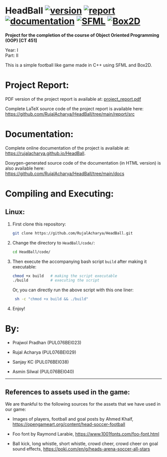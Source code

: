 # HeadBall  [![version](https://img.shields.io/badge/version-v1.0-brightgreen)](https://github.com/RujalAcharya/HeadBall)  [![report](https://img.shields.io/badge/report-pdf-blue)](https://raw.githubusercontent.com/RujalAcharya/HeadBall/main/project_report.pdf)  [![documentation](https://img.shields.io/badge/documentation-html-blue)](https://rujalacharya.github.io/HeadBall)  [![SFML](https://img.shields.io/badge/SFML-2.5.1-83c135)](https://github.com/SFML/SFML)  [![Box2D](https://img.shields.io/badge/Box2D-2.4.1-64c2c7)](https://github.com/erincatto/box2d)
<!--[![platforms](https://img.shields.io/badge/platforms-linux64-9cf)](https://github.com/RujalAcharya/HeadBall#linux)-->

**Project for the completion of the course of Object Oriented Programming (OOP) [CT 451]**

Year: I <br>
Part: II

This is a simple football like game made in C++ using SFML and Box2D.


# Project Report:
PDF version of the project report is available at:
[project_report.pdf](https://raw.githubusercontent.com/RujalAcharya/HeadBall/main/project_report.pdf)

Complete LaTeX source code of the project report is available here: <br>
https://github.com/RujalAcharya/HeadBall/tree/main/report/src


# Documentation:
Complete online documentation of the project is available at: <br>
https://rujalacharya.github.io/HeadBall.

Doxygen-generated source code of the documentation (in HTML version) is also available here: <br>
https://github.com/RujalAcharya/HeadBall/tree/main/docs


# Compiling and Executing:
## Linux:
1. First clone this repository:
   
   ```bash
   git clone https://github.com/RujalAcharya/HeadBall.git
   ```

2. Change the directory to `HeadBall/code/`:
   
   ```bash
   cd HeadBall/code/
   ```

3. Then execute the accompanying bash script `build` after making it executable:
   
   ```bash
   chmod +x build   # making the script executable
   ./build          # executing the script
   ```
   Or, you can directly run the above script with this one liner:
   ```bash
    sh -c "chmod +x build && ./build"
   ```

4. Enjoy!

# By:
* Prajwol Pradhan (PUL076BEI023)

* Rujal Acharya (PUL076BEI029)

* Sanjay KC (PUL076BEI038)

* Asmin Silwal (PUL076BEI040)

---

## References to assets used in the game:
We are thankful to the following sources for the assets that we have used in our game:
* Images of players, football and goal posts by Ahmed Khalf, https://opengameart.org/content/head-soccer-football


* Foo font by Raymond Larabie, https://www.1001fonts.com/foo-font.html

* Ball kick, long whistle, short whistle, crowd cheer, crowd cheer on goal sound effects, https://poki.com/en/g/heads-arena-soccer-all-stars
